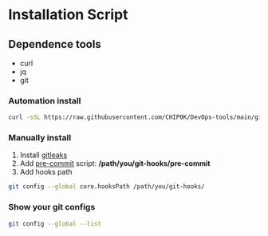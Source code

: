 # Installation Script

## Dependence tools

- curl
- jq
- git

### Automation install

```bash
curl -sSL https://raw.githubusercontent.com/CHIP0K/DevOps-tools/main/git-hooks/gitleaks-setup.sh | bash
```

### Manually install

1) Install [gitleaks](https://github.com/gitleaks/gitleaks)
2) Add [pre-commit](https://raw.githubusercontent.com/CHIP0K/DevOps-tools/main/git-hooks/gitleaks-check.sh) script: **/path/you/git-hooks/pre-commit**
3) Add hooks path

```bash
git config --global core.hooksPath /path/you/git-hooks/
```

### Show your git configs

```bash
git config --global --list
```
